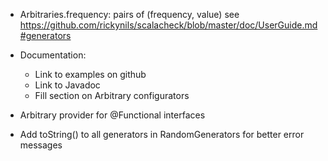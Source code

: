 - Arbitraries.frequency: pairs of (frequency, value)
  see https://github.com/rickynils/scalacheck/blob/master/doc/UserGuide.md#generators
  
- Documentation:
  - Link to examples on github 
  - Link to Javadoc
  - Fill section on Arbitrary configurators

- Arbitrary provider for @Functional interfaces

- Add toString() to all generators in RandomGenerators for better error messages